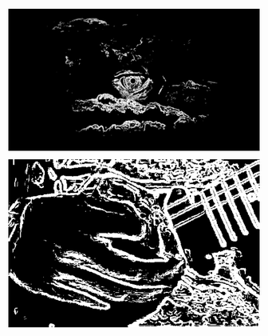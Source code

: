 ![](/art/images/2018-03-31/out-2018-03-31-01-03-02-287.png?raw=true)

![](/art/images/2018-03-31/out-2018-03-31-01-05-57-806.png?raw=true)

